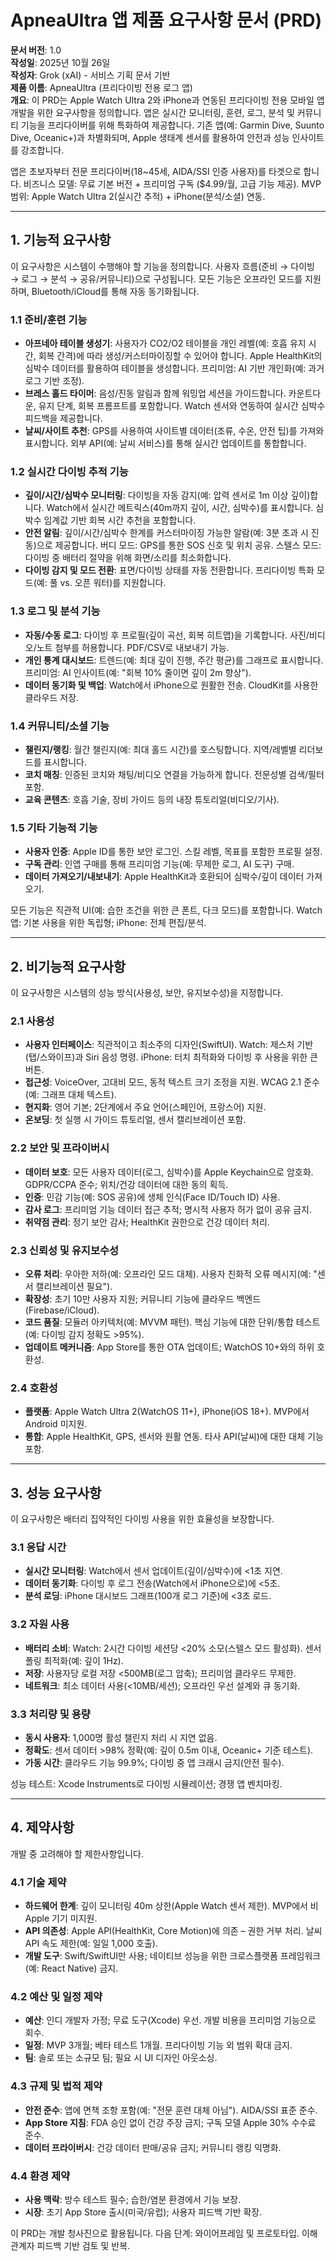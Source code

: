 # ApneaUltra 앱 제품 요구사항 문서 (PRD)

**문서 버전**: 1.0  
**작성일**: 2025년 10월 26일  
**작성자**: Grok (xAI) - 서비스 기획 문서 기반  
**제품 이름**: ApneaUltra (프리다이빙 전용 로그 앱)  
**개요**: 이 PRD는 Apple Watch Ultra 2와 iPhone과 연동된 프리다이빙 전용 모바일 앱 개발을 위한 요구사항을 정의합니다. 앱은 실시간 모니터링, 훈련, 로그, 분석 및 커뮤니티 기능을 프리다이버를 위해 특화하여 제공합니다. 기존 앱(예: Garmin Dive, Suunto Dive, Oceanic+)과 차별화되며, Apple 생태계 센서를 활용하여 안전과 성능 인사이트를 강조합니다.  

앱은 초보자부터 전문 프리다이버(18~45세, AIDA/SSI 인증 사용자)를 타겟으로 합니다. 비즈니스 모델: 무료 기본 버전 + 프리미엄 구독 ($4.99/월, 고급 기능 제공). MVP 범위: Apple Watch Ultra 2(실시간 추적) + iPhone(분석/소셜) 연동.

---

## 1. 기능적 요구사항

이 요구사항은 시스템이 수행해야 할 기능을 정의합니다. 사용자 흐름(준비 → 다이빙 → 로그 → 분석 → 공유/커뮤니티)으로 구성됩니다. 모든 기능은 오프라인 모드를 지원하며, Bluetooth/iCloud를 통해 자동 동기화됩니다.

### 1.1 준비/훈련 기능
- **아프네아 테이블 생성기**: 사용자가 CO2/O2 테이블을 개인 레벨(예: 호흡 유지 시간, 회복 간격)에 따라 생성/커스터마이징할 수 있어야 합니다. Apple HealthKit의 심박수 데이터를 활용하여 테이블을 생성합니다. 프리미엄: AI 기반 개인화(예: 과거 로그 기반 조정).
- **브레스 홀드 타이머**: 음성/진동 알림과 함께 워밍업 세션을 가이드합니다. 카운트다운, 유지 단계, 회복 프롬프트를 포함합니다. Watch 센서와 연동하여 실시간 심박수 피드백을 제공합니다.
- **날씨/사이트 추천**: GPS를 사용하여 사이트별 데이터(조류, 수온, 안전 팁)를 가져와 표시합니다. 외부 API(예: 날씨 서비스)를 통해 실시간 업데이트를 통합합니다.

### 1.2 실시간 다이빙 추적 기능
- **깊이/시간/심박수 모니터링**: 다이빙을 자동 감지(예: 압력 센서로 1m 이상 깊이)합니다. Watch에서 실시간 메트릭스(40m까지 깊이, 시간, 심박수)를 표시합니다. 심박수 임계값 기반 회복 시간 추천을 포함합니다.
- **안전 알림**: 깊이/시간/심박수 한계를 커스터마이징 가능한 알람(예: 3분 초과 시 진동)으로 제공합니다. 버디 모드: GPS를 통한 SOS 신호 및 위치 공유. 스텔스 모드: 다이빙 중 배터리 절약을 위해 화면/소리를 최소화합니다.
- **다이빙 감지 및 모드 전환**: 표면/다이빙 상태를 자동 전환합니다. 프리다이빙 특화 모드(예: 풀 vs. 오픈 워터)를 지원합니다.

### 1.3 로그 및 분석 기능
- **자동/수동 로그**: 다이빙 후 프로필(깊이 곡선, 회복 히트맵)을 기록합니다. 사진/비디오/노트 첨부를 허용합니다. PDF/CSV로 내보내기 가능.
- **개인 통계 대시보드**: 트렌드(예: 최대 깊이 진행, 주간 평균)를 그래프로 표시합니다. 프리미엄: AI 인사이트(예: "회복 10% 줄이면 깊이 2m 향상").
- **데이터 동기화 및 백업**: Watch에서 iPhone으로 원활한 전송. CloudKit를 사용한 클라우드 저장.

### 1.4 커뮤니티/소셜 기능
- **챌린지/랭킹**: 월간 챌린지(예: 최대 홀드 시간)를 호스팅합니다. 지역/레벨별 리더보드를 표시합니다.
- **코치 매칭**: 인증된 코치와 채팅/비디오 연결을 가능하게 합니다. 전문성별 검색/필터 포함.
- **교육 콘텐츠**: 호흡 기술, 장비 가이드 등의 내장 튜토리얼(비디오/기사).

### 1.5 기타 기능적 기능
- **사용자 인증**: Apple ID를 통한 보안 로그인. 스킬 레벨, 목표를 포함한 프로필 설정.
- **구독 관리**: 인앱 구매를 통해 프리미엄 기능(예: 무제한 로그, AI 도구) 구매.
- **데이터 가져오기/내보내기**: Apple HealthKit과 호환되어 심박수/깊이 데이터 가져오기.

모든 기능은 직관적 UI(예: 습한 조건을 위한 큰 폰트, 다크 모드)를 포함합니다. Watch 앱: 기본 사용을 위한 독립형; iPhone: 전체 편집/분석.

---

## 2. 비기능적 요구사항

이 요구사항은 시스템의 성능 방식(사용성, 보안, 유지보수성)을 지정합니다.

### 2.1 사용성
- **사용자 인터페이스**: 직관적이고 최소주의 디자인(SwiftUI). Watch: 제스처 기반(탭/스와이프)과 Siri 음성 명령. iPhone: 터치 최적화와 다이빙 후 사용을 위한 큰 버튼.
- **접근성**: VoiceOver, 고대비 모드, 동적 텍스트 크기 조정을 지원. WCAG 2.1 준수(예: 그래프 대체 텍스트).
- **현지화**: 영어 기본; 2단계에서 주요 언어(스페인어, 프랑스어) 지원.
- **온보딩**: 첫 실행 시 가이드 튜토리얼, 센서 캘리브레이션 포함.

### 2.2 보안 및 프라이버시
- **데이터 보호**: 모든 사용자 데이터(로그, 심박수)를 Apple Keychain으로 암호화. GDPR/CCPA 준수; 위치/건강 데이터에 대한 동의 획득.
- **인증**: 민감 기능(예: SOS 공유)에 생체 인식(Face ID/Touch ID) 사용.
- **감사 로그**: 프리미엄 기능 데이터 접근 추적; 명시적 사용자 허가 없이 공유 금지.
- **취약점 관리**: 정기 보안 감사; HealthKit 권한으로 건강 데이터 처리.

### 2.3 신뢰성 및 유지보수성
- **오류 처리**: 우아한 저하(예: 오프라인 모드 대체). 사용자 친화적 오류 메시지(예: "센서 캘리브레이션 필요").
- **확장성**: 초기 10만 사용자 지원; 커뮤니티 기능에 클라우드 백엔드(Firebase/iCloud).
- **코드 품질**: 모듈러 아키텍처(예: MVVM 패턴). 핵심 기능에 대한 단위/통합 테스트(예: 다이빙 감지 정확도 >95%).
- **업데이트 메커니즘**: App Store를 통한 OTA 업데이트; WatchOS 10+와의 하위 호환성.

### 2.4 호환성
- **플랫폼**: Apple Watch Ultra 2(WatchOS 11+), iPhone(iOS 18+). MVP에서 Android 미지원.
- **통합**: Apple HealthKit, GPS, 센서와 원활 연동. 타사 API(날씨)에 대한 대체 기능 포함.

---

## 3. 성능 요구사항

이 요구사항은 배터리 집약적인 다이빙 사용을 위한 효율성을 보장합니다.

### 3.1 응답 시간
- **실시간 모니터링**: Watch에서 센서 업데이트(깊이/심박수)에 <1초 지연.
- **데이터 동기화**: 다이빙 후 로그 전송(Watch에서 iPhone으로)에 <5초.
- **분석 로딩**: iPhone 대시보드 그래프(100개 로그 기준)에 <3초 로드.

### 3.2 자원 사용
- **배터리 소비**: Watch: 2시간 다이빙 세션당 <20% 소모(스텔스 모드 활성화). 센서 폴링 최적화(예: 깊이 1Hz).
- **저장**: 사용자당 로컬 저장 <500MB(로그 압축); 프리미엄 클라우드 무제한.
- **네트워크**: 최소 데이터 사용(<10MB/세션); 오프라인 우선 설계와 큐 동기화.

### 3.3 처리량 및 용량
- **동시 사용자**: 1,000명 활성 챌린지 처리 시 지연 없음.
- **정확도**: 센서 데이터 >98% 정확(예: 깊이 0.5m 이내, Oceanic+ 기준 테스트).
- **가동 시간**: 클라우드 기능 99.9%; 다이빙 중 앱 크래시 금지(안전 필수).

성능 테스트: Xcode Instruments로 다이빙 시뮬레이션; 경쟁 앱 벤치마킹.

---

## 4. 제약사항

개발 중 고려해야 할 제한사항입니다.

### 4.1 기술 제약
- **하드웨어 한계**: 깊이 모니터링 40m 상한(Apple Watch 센서 제한). MVP에서 비Apple 기기 미지원.
- **API 의존성**: Apple API(HealthKit, Core Motion)에 의존 – 권한 거부 처리. 날씨 API 속도 제한(예: 일일 1,000 호출).
- **개발 도구**: Swift/SwiftUI만 사용; 네이티브 성능을 위한 크로스플랫폼 프레임워크(예: React Native) 금지.

### 4.2 예산 및 일정 제약
- **예산**: 인디 개발자 가정; 무료 도구(Xcode) 우선. 개발 비용을 프리미엄 기능으로 회수.
- **일정**: MVP 3개월; 베타 테스트 1개월. 프리다이빙 기능 외 범위 확대 금지.
- **팀**: 솔로 또는 소규모 팀; 필요 시 UI 디자인 아웃소싱.

### 4.3 규제 및 법적 제약
- **안전 준수**: 앱에 면책 조항 포함(예: "전문 훈련 대체 아님"). AIDA/SSI 표준 준수.
- **App Store 지침**: FDA 승인 없이 건강 주장 금지; 구독 모델 Apple 30% 수수료 준수.
- **데이터 프라이버시**: 건강 데이터 판매/공유 금지; 커뮤니티 랭킹 익명화.

### 4.4 환경 제약
- **사용 맥락**: 방수 테스트 필수; 습한/염분 환경에서 기능 보장.
- **시장**: 초기 App Store 출시(미국/유럽); 사용자 피드백 기반 확장.

이 PRD는 개발 청사진으로 활용됩니다. 다음 단계: 와이어프레임 및 프로토타입. 이해관계자 피드백 기반 검토 및 반복.
